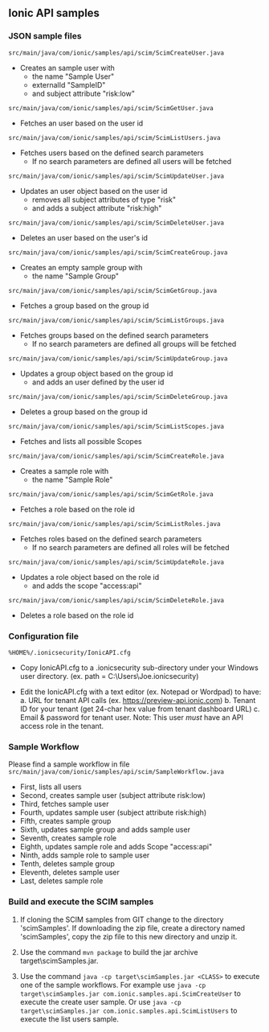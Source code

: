 ## Ionic API samples

### JSON sample files
`src/main/java/com/ionic/samples/api/scim/ScimCreateUser.java`
 - Creates an sample user with 
   - the name "Sample User"
   - externalId "SampleID"
   - and subject attribute "risk:low"

`src/main/java/com/ionic/samples/api/scim/ScimGetUser.java`
 - Fetches an user based on the user id

`src/main/java/com/ionic/samples/api/scim/ScimListUsers.java`
 - Fetches users based on the defined search parameters
   - If no search parameters are defined all users will be fetched

`src/main/java/com/ionic/samples/api/scim/ScimUpdateUser.java`
 - Updates an user object based on the user id
   - removes all subject attributes of type "risk"
   - and adds a subject attribute "risk:high"

`src/main/java/com/ionic/samples/api/scim/ScimDeleteUser.java`
 - Deletes an user based on the user's id

`src/main/java/com/ionic/samples/api/scim/ScimCreateGroup.java`
 - Creates an empty sample group with 
   - the name "Sample Group"

`src/main/java/com/ionic/samples/api/scim/ScimGetGroup.java`
 - Fetches a group based on the group id

`src/main/java/com/ionic/samples/api/scim/ScimListGroups.java`
 - Fetches groups based on the defined search parameters
   - If no search parameters are defined all groups will be fetched

`src/main/java/com/ionic/samples/api/scim/ScimUpdateGroup.java`
 - Updates a group object based on the group id
   - and adds an user defined by the user id

`src/main/java/com/ionic/samples/api/scim/ScimDeleteGroup.java`
 - Deletes a group based on the group id

`src/main/java/com/ionic/samples/api/scim/ScimListScopes.java`
 - Fetches and lists all possible Scopes

`src/main/java/com/ionic/samples/api/scim/ScimCreateRole.java`
 - Creates a sample role with
   - the name "Sample Role"

`src/main/java/com/ionic/samples/api/scim/ScimGetRole.java`
 - Fetches a role based on the role id

`src/main/java/com/ionic/samples/api/scim/ScimListRoles.java`
 - Fetches roles based on the defined search parameters
   - If no search parameters are defined all roles will be fetched

`src/main/java/com/ionic/samples/api/scim/ScimUpdateRole.java`
 - Updates a role object based on the role id
   - and adds the scope "access:api"

`src/main/java/com/ionic/samples/api/scim/ScimDeleteRole.java`
 - Deletes a role based on the role id


### Configuration file
`%HOME%/.ionicsecurity/IonicAPI.cfg`
 - Copy IonicAPI.cfg to a \.ionicsecurity sub-directory under your Windows user directory.
   (ex. path = C:\Users\Joe\.ionicsecurity)

 - Edit the IonicAPI.cfg with a text editor (ex. Notepad or Wordpad) to have:
     a. URL for tenant API calls (ex. https://preview-api.ionic.com)
     b. Tenant ID for your tenant (get 24-char hex value from tenant dashboard URL)
     c. Email & password for tenant user.  Note:  This user _must_ have an API access role in the tenant.

### Sample Workflow

Please find a sample workflow in file
`src/main/java/com/ionic/samples/api/scim/SampleWorkflow.java`
 - First, lists all users
 - Second, creates sample user (subject attribute risk:low)
 - Third, fetches sample user
 - Fourth, updates sample user (subject attribute risk:high)
 - Fifth, creates sample group
 - Sixth, updates sample group and adds sample user
 - Seventh, creates sample role
 - Eighth, updates sample role and adds Scope "access:api"
 - Ninth, adds sample role to sample user
 - Tenth, deletes sample group
 - Eleventh, deletes sample user
 - Last, deletes sample role


 ### Build and execute the SCIM samples

1. If cloning the SCIM samples from GIT change to the directory 'scimSamples'.  If downloading the zip file, create a directory named 'scimSamples', copy the zip file to this new directory and unzip it.

2. Use the command `mvn package` to build the jar archive target\scimSamples.jar.

3. Use the command `java -cp target\scimSamples.jar <CLASS>` to execute one of the sample workflows.
For example use `java -cp target\scimSamples.jar com.ionic.samples.api.ScimCreateUser` to execute the create user sample.
Or use `java -cp target\scimSamples.jar com.ionic.samples.api.ScimListUsers` to execute the list users sample.
